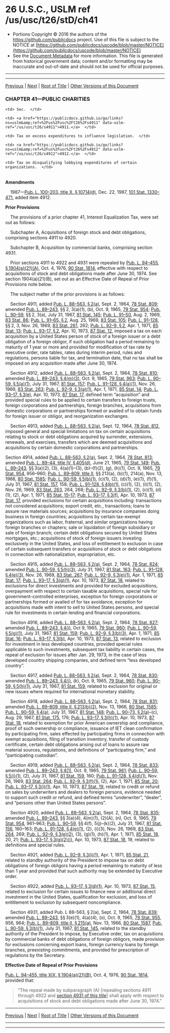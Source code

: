 ---
---

# 26 U.S.C., USLM ref /us/usc/t26/stD/ch41

* Portions Copyright © 2016 the authors of the https://github.com/publicdocs project.
  Use of this file is subject to the NOTICE at [https://github.com/publicdocs/uscode/blob/master/NOTICE](https://github.com/publicdocs/uscode/blob/master/NOTICE)
* See the [Document Metadata](././../../../../..//README.md) for more information.
  This file is generated from historical government data; content and/or formatting may be inaccurate and out-of-date and should not be used for official purposes.

----------
----------

[Previous](./../../../../..//us/usc/t26/stD/ch40/m__us_usc_t26_s4907.md) | [Next](./../../../../..//us/usc/t26/stD/ch41/m__us_usc_t26_s4911.md) | [Root of Title](./../../../../../) | [Other Versions of this Document](https://publicdocs.github.io/go/links?ns=uslm&ref=%2Fus%2Fusc%2Ft26%2FstD%2Fch41)

### CHAPTER 41—PUBLIC CHARITIES

<table>

  <tr>

    <td> Sec.  </td>

  </tr>

  <tr>

    <td> <a href="https://publicdocs.github.io/go/links?ns=uslm&amp;ref=%2Fus%2Fusc%2Ft26%2Fs4911" data-uslm-ref="/us/usc/t26/s4911">4911.</a>  </td>

    <td> Tax on excess expenditures to influence legislation.  </td>

  </tr>

  <tr>

    <td> <a href="https://publicdocs.github.io/go/links?ns=uslm&amp;ref=%2Fus%2Fusc%2Ft26%2Fs4912" data-uslm-ref="/us/usc/t26/s4912">4912.</a>  </td>

    <td> Tax on disqualifying lobbying expenditures of certain organizations.  </td>

  </tr>

</table>

 __Amendments__ 

    1987—[Pub. L. 100–203, title X, § 10714(d)][/us/pl/100/203/s10714/d], Dec. 22, 1987, [101 Stat. 1330–471][/us/stat/101/1330-471], added item 4912.

 __Prior Provisions__ 

    The provisions of a prior chapter 41, Interest Equalization Tax, were set out as follows:

    Subchapter A, Acquisitions of foreign stock and debt obligations, comprising sections 4911 to 4920.

    Subchapter B, Acquisition by commercial banks, comprising section 4931.

    Prior sections 4911 to 4922 and 4931 were repealed by [Pub. L. 94–455, § 1904(a)(21)(A)][/us/pl/94/455/s1904/a/21/A], Oct. 4, 1976, [90 Stat. 1814][/us/stat/90/1814], effective with respect to acquisitions of stock and debt obligations made after June 30, 1974. See section 1904(a)(21)(B), set out as an Effective Date of Repeal of Prior Provisions note below.

    The subject matter of the prior provisions is as follows:

    Section 4911, added [Pub. L. 88–563, § 2(a)][/us/pl/88/563/s2/a], Sept. 2, 1964, [78 Stat. 809][/us/stat/78/809]; amended [Pub. L. 89–243][/us/pl/89/243], §§ 2, 3(a)(1), (b), Oct. 9, 1965, [79 Stat. 954][/us/stat/79/954]; [Pub. L. 90–59][/us/pl/90/59], §§ 2, 3(a), July 31, 1967, [81 Stat. 145][/us/stat/81/145]; [Pub. L. 91–50][/us/pl/91/50], Aug. 2, 1969, [83 Stat. 86][/us/stat/83/86]; [Pub. L. 91–65, § 2][/us/pl/91/65/s2], Aug. 25, 1969, [83 Stat. 105][/us/stat/83/105]; [Pub. L. 91–128][/us/pl/91/128], §§ 2, 3, Nov. 26, 1969, [83 Stat. 261][/us/stat/83/261], 262; [Pub. L. 92–9, § 2][/us/pl/92/9/s2], Apr. 1, 1971, [85 Stat. 13][/us/stat/85/13]; [Pub. L. 93–17, § 2][/us/pl/93/17/s2], Apr. 10, 1973, [87 Stat. 12][/us/stat/87/12], imposed a tax on each acquisition by a United States person of stock of a foreign issuer or a debt obligation of a foreign obligor, if such obligation had a period remaining to maturity of 1 year or more and provided for modification of tax rate by executive order, rate tables, rates during interim period, rules and regulations, persons liable for tax, and termination date, that no tax shall be imposed on any acquisition made after June 30, 1974.

    Section 4912, added [Pub. L. 88–563, § 2(a)][/us/pl/88/563/s2/a], Sept. 2, 1964, [78 Stat. 810][/us/stat/78/810]; amended [Pub. L. 89–243, § 4(m)(3)][/us/pl/89/243/s4/m/3], Oct. 9, 1965, [79 Stat. 963][/us/stat/79/963]; [Pub. L. 90–59, § 5(a)(1)][/us/pl/90/59/s5/a/1], July 31, 1967, [81 Stat. 157][/us/stat/81/157]; [Pub. L. 91–128, § 4(a)(1)][/us/pl/91/128/s4/a/1], Nov. 26, 1969, [83 Stat. 263][/us/stat/83/263]; [Pub. L. 92–9, § 3(a)(1)][/us/pl/92/9/s3/a/1], Apr. 1, 1971, [85 Stat. 14][/us/stat/85/14]; [Pub. L. 93–17, § 3(e)][/us/pl/93/17/s3/e], Apr. 10, 1973, [87 Stat. 17][/us/stat/87/17], defined term “acquisition” and provided special rules to be applied to certain transfers to foreign trusts, foreign corporations and partnerships, foreign branches, acquisitions from domestic corporations or partnerships formed or availed of to obtain funds for foreign issuer or obligor, and reorganization exchanges.

    Section 4913, added [Pub. L. 88–563, § 2(a)][/us/pl/88/563/s2/a], Sept. 12, 1964, [78 Stat. 812][/us/stat/78/812], imposed general and special limitations on tax on certain acquisitions relating to stock or debt obligations acquired by surrender, extensions, renewals, and exercises, transfers which are deemed acquisitions and acquisitions by certain domestic corporations and partnerships.

Section 4914, added [Pub. L. 88–563, § 2(a)][/us/pl/88/563/s2/a], Sept. 2, 1964, [78 Stat. 813][/us/stat/78/813]; amended [Pub. L. 89–44, title IV, § 405(d)][/us/pl/89/44/s405/d], June 21, 1965, [79 Stat. 149][/us/stat/79/149]; [Pub. L. 89–243][/us/pl/89/243], §§ 3(a)(2), (3), 4(a)(1)–(3), (b)–(f)(2), (g), (h)(1), Oct. 9, 1965, [79 Stat. 954][/us/stat/79/954], 956–960; [Pub. L. 89–809, title II][/us/pl/89/809], §§ 213(a), (b)(1), 214(a), Nov. 13, 1966, [80 Stat. 1585][/us/stat/80/1585]; [Pub. L. 90–59, § 5(b)(1)][/us/pl/90/59/s5/b/1], (c)(1), (2), (d)(1), (e)(1), (f)(1), July 31, 1967, [81 Stat. 157][/us/stat/81/157], 158; [Pub. L. 91–128, § 4(b)(1)][/us/pl/91/128/s4/b/1], (c)(1), (2), (i)(1), (2), Nov. 26, 1969, [83 Stat. 263][/us/stat/83/263], 264, 268; [Pub. L. 92–9, § 3(b)(1)][/us/pl/92/9/s3/b/1], (2), (c)(1), (d)(1), (2), Apr. 1, 1971, [85 Stat. 15–17][/us/stat/85/15-17]; [Pub. L. 93–17, § 3(f)][/us/pl/93/17/s3/f], Apr. 10, 1973, [87 Stat. 17][/us/stat/87/17], provided exclusions for certain acquisitions including: transactions not considered acquisitions; export credit, etc., transactions; loans to assure raw materials sources; acquisitions by insurance companies doing business in foreign countries; acquisitions by certain tax-exempt organizations such as labor, fraternal, and similar organizations having foreign branches or chapters; sale or liquidation of foreign subsidiary or sale of foreign branch; certain debt obligations secured by United States mortgages, etc.; acquisitions of stock of foreign issuers investing exclusively in the United States, and loss of entitlement to exclusion in case of certain subsequent transfers or acquisitions of stock or debt obligations in connection with nationalization, expropriation, etc.

    Section 4915, added [Pub. L. 88–563, § 2(a)][/us/pl/88/563/s2/a], Sept. 2, 1964, [78 Stat. 824][/us/stat/78/824]; amended [Pub. L. 90–59, § 5(h)(3)][/us/pl/90/59/s5/h/3], July 31, 1967, [81 Stat. 163][/us/stat/81/163]; [Pub. L. 91–128, § 4(e)(3)][/us/pl/91/128/s4/e/3], Nov. 26, 1969, [83 Stat. 267][/us/stat/83/267]; [Pub. L. 92–9, § 3(e)(1)][/us/pl/92/9/s3/e/1], Apr. 1, 1971, [85 Stat. 17][/us/stat/85/17]; [Pub. L. 93–17, § 3(g)(1)][/us/pl/93/17/s3/g/1], Apr. 10, 1973, [87 Stat. 18][/us/stat/87/18], related to exclusions for direct investments and provided for excluded acquisitions, overpayment with respect to certain taxable acquisitions, special rule for government-controlled enterprises, exception for foreign corporations or partnerships formed or availed of for tax avoidance, exception for acquisitions made with intent to sell to United States persons, and special rule for investments in certain lending and financial corporations.

    Section 4916, added [Pub. L. 88–563, § 2(a)][/us/pl/88/563/s2/a], Sept. 2, 1964, [78 Stat. 827][/us/stat/78/827]; amended [Pub. L. 89–243, § 4(i)][/us/pl/89/243/s4/i], Oct 9, 1965, [79 Stat. 960][/us/stat/79/960]; [Pub. L. 90–59, § 5(g)(1)][/us/pl/90/59/s5/g/1], July 31, 1967, [81 Stat. 159][/us/stat/81/159]; [Pub. L. 92–9, § 3(b)(3)][/us/pl/92/9/s3/b/3], Apr. 1, 1971, [85 Stat. 16][/us/stat/85/16]; [Pub. L. 93–17, § 3(b)][/us/pl/93/17/s3/b], Apr. 10, 1973, [87 Stat. 13][/us/stat/87/13], related to exclusion for investment in less developed countries, provided special rules applicable to such investments, subsequent tax liability in certain cases, the repeal of exclusion for issues after Jan. 29, 1973, in the case of less developed country shipping companies, and defined term “less developed country”.

    Section 4917, added [Pub. L. 88–563, § 2(a)][/us/pl/88/563/s2/a], Sept. 2, 1964, [78 Stat. 830][/us/stat/78/830]; amended [Pub. L. 89–243, § 4(j)][/us/pl/89/243/s4/j], (k), Oct. 9, 1965, [79 Stat. 960][/us/stat/79/960]; [Pub. L. 90–59, § 5(h)(1)][/us/pl/90/59/s5/h/1], July 31, 1967, [81 Stat. 159][/us/stat/81/159], related to exclusion for original or new issues where required for international monetary stability.

    Section 4918, added [Pub. L. 88–563, § 2(a)][/us/pl/88/563/s2/a], Sept. 2, 1964, [78 Stat. 831][/us/stat/78/831]; amended [Pub. L. 89–809, title II, § 213(b)(2)][/us/pl/89/809/s213/b/2], Nov. 13, 1966, [80 Stat. 1585][/us/stat/80/1585]; [Pub. L. 90–59, § 4(a)][/us/pl/90/59/s4/a], July 31, 1967, [81 Stat. 148][/us/stat/81/148]; [Pub. L. 90–73, § 2(a)][/us/pl/90/73/s2/a]–(c), Aug. 29, 1967, [81 Stat. 175][/us/stat/81/175], 176; [Pub. L. 93–17, § 3(h)(1)][/us/pl/93/17/s3/h/1], Apr. 10, 1973, [87 Stat. 18][/us/stat/87/18], related to exemption for prior American ownership and compliance, proof of such ownership or compliance, issuance of IET clean confirmation by participating firm, sales effected by participating firms in connection with exempt acquisitions, filing of transition inventory, transfer of custody certificate, certain debt obligations arising out of loans to assure raw material sources, regulations, and definitions of “participating firm,” and “participating custodian”.

    Section 4919, added [Pub. L. 88–563, § 2(a)][/us/pl/88/563/s2/a], Sept. 2, 1964, [78 Stat. 833][/us/stat/78/833]; amended [Pub. L. 89–243, § 4(1)][/us/pl/89/243/s4/1], Oct. 9, 1965, [79 Stat. 961][/us/stat/79/961]; [Pub. L. 90–59, § 5(i)(1)][/us/pl/90/59/s5/i/1], (2), July 31, 1967, [81 Stat. 159][/us/stat/81/159], 160; [Pub. L. 91–128, § 4(d)(1)][/us/pl/91/128/s4/d/1], Nov. 26, 1969, [83 Stat. 264][/us/stat/83/264]; [Pub. L. 92–9, § 3(f)(1)][/us/pl/92/9/s3/f/1], (2), Apr. 1, 1971, [85 Stat. 20][/us/stat/85/20]; [Pub. L. 93–17, § 3(i)(1)][/us/pl/93/17/s3/i/1], Apr. 10, 1973, [87 Stat. 19][/us/stat/87/19], related to credit or refund on sales by underwriters and dealers to foreign persons, evidence needed to support such credit or refund, and defined terms “underwriter”, “dealer”, and “persons other than United States persons”.

    Section 4920, added [Pub. L. 88–563, § 2(a)][/us/pl/88/563/s2/a], Sept. 2, 1964, [78 Stat. 835][/us/stat/78/835]; amended [Pub. L. 89–243][/us/pl/89/243], §§ 3(a)(4), 4(m)(1), (2)(A), (n), Oct. 9, 1965, [79 Stat. 954][/us/stat/79/954], 961–963; [Pub. L. 90–59][/us/pl/90/59], §§ 4(f), 5(j)–(k)(2), July 31, 1967, [81 Stat. 156][/us/stat/81/156], 160–163; [Pub. L. 91–128, § 4(e)(1)][/us/pl/91/128/s4/e/1], (2), (i)(3), Nov. 26, 1969, [83 Stat. 264][/us/stat/83/264], 269; [Pub. L. 92–9, § 3(e)(2)][/us/pl/92/9/s3/e/2], (3), (g)(1), (h)(1), Apr. 1, 1971, [85 Stat. 18][/us/stat/85/18], 20, 21; [Pub. L. 93–17, § 3(g)(2)(j)][/us/pl/93/17/s3/g/2/j], Apr. 10, 1973, [87 Stat. 18][/us/stat/87/18], 19, related to definitions and special rules.

    Section 4921, added [Pub. L. 92–9, § 3(i)(1)][/us/pl/92/9/s3/i/1], Apr. 1, 1971, [85 Stat. 21][/us/stat/85/21], related to standby authority of the President to impose tax on debt obligations of foreign obligors having a period remaining to maturity of less than 1 year and provided that such authority may be extended by Executive order.

    Section 4922, added [Pub. L. 93–17, § 3(d)(1)][/us/pl/93/17/s3/d/1], Apr. 10, 1973, [87 Stat. 15][/us/stat/87/15], related to exclusion for certain issues to finance new or additional direct investment in the United States, qualification for exclusion, and loss of entitlement to exclusion by subsequent noncompliance.

    Section 4931, added Pub. L 88–563, § 2(a), Sept. 2, 1964, [78 Stat. 839][/us/stat/78/839]; amended [Pub. L. 89–243][/us/pl/89/243], §§ 3(e)(1), 4(a)(4), (o), Oct. 9, 1965, [79 Stat. 955][/us/stat/79/955], 956, 964; [Pub. L. 89–809, title II, § 215(a)][/us/pl/89/809/s215/a], Nov. 13, 1966, [80 Stat. 1587][/us/stat/80/1587], [Pub. L. 90–59, § 3(b)(1)][/us/pl/90/59/s3/b/1], July 31, 1967, [81 Stat. 145][/us/stat/81/145], related to the standby authority of the President to impose, by Executive order, tax on acquisitions by commercial banks of debt obligations of foreign obligors, made provision for exclusions concerning export loans, foreign currency loans by foreign branches, preexisting commitments, and provided for prescription of regulations by the Secretary.

 __Effective Date of Repeal of Prior Provisions__ 

[Pub. L. 94–455, title XIX, § 1904(a)(21)(B)][/us/pl/94/455/s1904/a/21/B], Oct. 4, 1976, [90 Stat. 1814][/us/stat/90/1814], provided that: 

> “The repeal made by subparagraph (A) \[repealing sections 4911 through 4922 and [section 4931 of this title][/us/usc/t26/s4931]\] shall apply with respect to acquisitions of stock and debt obligations made after June 30, 1974.”

----------

[Previous](./../../../../..//us/usc/t26/stD/ch40/m__us_usc_t26_s4907.md) | [Next](./../../../../..//us/usc/t26/stD/ch41/m__us_usc_t26_s4911.md) | [Root of Title](./../../../../../) | [Other Versions of this Document](https://publicdocs.github.io/go/links?ns=uslm&ref=%2Fus%2Fusc%2Ft26%2FstD%2Fch41)

----------
----------

[/us/pl/100/203/s10714/d]: https://publicdocs.github.io/go/links?ns=uslm&ref=%2Fus%2Fpl%2F100%2F203%2Fs10714%2Fd
[/us/stat/101/1330-471]: https://publicdocs.github.io/go/links?ns=uslm&ref=%2Fus%2Fstat%2F101%2F1330-471
[/us/pl/94/455/s1904/a/21/A]: https://publicdocs.github.io/go/links?ns=uslm&ref=%2Fus%2Fpl%2F94%2F455%2Fs1904%2Fa%2F21%2FA
[/us/stat/90/1814]: https://publicdocs.github.io/go/links?ns=uslm&ref=%2Fus%2Fstat%2F90%2F1814
[/us/pl/88/563/s2/a]: https://publicdocs.github.io/go/links?ns=uslm&ref=%2Fus%2Fpl%2F88%2F563%2Fs2%2Fa
[/us/stat/78/809]: https://publicdocs.github.io/go/links?ns=uslm&ref=%2Fus%2Fstat%2F78%2F809
[/us/pl/89/243]: https://publicdocs.github.io/go/links?ns=uslm&ref=%2Fus%2Fpl%2F89%2F243
[/us/stat/79/954]: https://publicdocs.github.io/go/links?ns=uslm&ref=%2Fus%2Fstat%2F79%2F954
[/us/pl/90/59]: https://publicdocs.github.io/go/links?ns=uslm&ref=%2Fus%2Fpl%2F90%2F59
[/us/stat/81/145]: https://publicdocs.github.io/go/links?ns=uslm&ref=%2Fus%2Fstat%2F81%2F145
[/us/pl/91/50]: https://publicdocs.github.io/go/links?ns=uslm&ref=%2Fus%2Fpl%2F91%2F50
[/us/stat/83/86]: https://publicdocs.github.io/go/links?ns=uslm&ref=%2Fus%2Fstat%2F83%2F86
[/us/pl/91/65/s2]: https://publicdocs.github.io/go/links?ns=uslm&ref=%2Fus%2Fpl%2F91%2F65%2Fs2
[/us/stat/83/105]: https://publicdocs.github.io/go/links?ns=uslm&ref=%2Fus%2Fstat%2F83%2F105
[/us/pl/91/128]: https://publicdocs.github.io/go/links?ns=uslm&ref=%2Fus%2Fpl%2F91%2F128
[/us/stat/83/261]: https://publicdocs.github.io/go/links?ns=uslm&ref=%2Fus%2Fstat%2F83%2F261
[/us/pl/92/9/s2]: https://publicdocs.github.io/go/links?ns=uslm&ref=%2Fus%2Fpl%2F92%2F9%2Fs2
[/us/stat/85/13]: https://publicdocs.github.io/go/links?ns=uslm&ref=%2Fus%2Fstat%2F85%2F13
[/us/pl/93/17/s2]: https://publicdocs.github.io/go/links?ns=uslm&ref=%2Fus%2Fpl%2F93%2F17%2Fs2
[/us/stat/87/12]: https://publicdocs.github.io/go/links?ns=uslm&ref=%2Fus%2Fstat%2F87%2F12
[/us/pl/88/563/s2/a]: https://publicdocs.github.io/go/links?ns=uslm&ref=%2Fus%2Fpl%2F88%2F563%2Fs2%2Fa
[/us/stat/78/810]: https://publicdocs.github.io/go/links?ns=uslm&ref=%2Fus%2Fstat%2F78%2F810
[/us/pl/89/243/s4/m/3]: https://publicdocs.github.io/go/links?ns=uslm&ref=%2Fus%2Fpl%2F89%2F243%2Fs4%2Fm%2F3
[/us/stat/79/963]: https://publicdocs.github.io/go/links?ns=uslm&ref=%2Fus%2Fstat%2F79%2F963
[/us/pl/90/59/s5/a/1]: https://publicdocs.github.io/go/links?ns=uslm&ref=%2Fus%2Fpl%2F90%2F59%2Fs5%2Fa%2F1
[/us/stat/81/157]: https://publicdocs.github.io/go/links?ns=uslm&ref=%2Fus%2Fstat%2F81%2F157
[/us/pl/91/128/s4/a/1]: https://publicdocs.github.io/go/links?ns=uslm&ref=%2Fus%2Fpl%2F91%2F128%2Fs4%2Fa%2F1
[/us/stat/83/263]: https://publicdocs.github.io/go/links?ns=uslm&ref=%2Fus%2Fstat%2F83%2F263
[/us/pl/92/9/s3/a/1]: https://publicdocs.github.io/go/links?ns=uslm&ref=%2Fus%2Fpl%2F92%2F9%2Fs3%2Fa%2F1
[/us/stat/85/14]: https://publicdocs.github.io/go/links?ns=uslm&ref=%2Fus%2Fstat%2F85%2F14
[/us/pl/93/17/s3/e]: https://publicdocs.github.io/go/links?ns=uslm&ref=%2Fus%2Fpl%2F93%2F17%2Fs3%2Fe
[/us/stat/87/17]: https://publicdocs.github.io/go/links?ns=uslm&ref=%2Fus%2Fstat%2F87%2F17
[/us/pl/88/563/s2/a]: https://publicdocs.github.io/go/links?ns=uslm&ref=%2Fus%2Fpl%2F88%2F563%2Fs2%2Fa
[/us/stat/78/812]: https://publicdocs.github.io/go/links?ns=uslm&ref=%2Fus%2Fstat%2F78%2F812
[/us/pl/88/563/s2/a]: https://publicdocs.github.io/go/links?ns=uslm&ref=%2Fus%2Fpl%2F88%2F563%2Fs2%2Fa
[/us/stat/78/813]: https://publicdocs.github.io/go/links?ns=uslm&ref=%2Fus%2Fstat%2F78%2F813
[/us/pl/89/44/s405/d]: https://publicdocs.github.io/go/links?ns=uslm&ref=%2Fus%2Fpl%2F89%2F44%2Fs405%2Fd
[/us/stat/79/149]: https://publicdocs.github.io/go/links?ns=uslm&ref=%2Fus%2Fstat%2F79%2F149
[/us/pl/89/243]: https://publicdocs.github.io/go/links?ns=uslm&ref=%2Fus%2Fpl%2F89%2F243
[/us/stat/79/954]: https://publicdocs.github.io/go/links?ns=uslm&ref=%2Fus%2Fstat%2F79%2F954
[/us/pl/89/809]: https://publicdocs.github.io/go/links?ns=uslm&ref=%2Fus%2Fpl%2F89%2F809
[/us/stat/80/1585]: https://publicdocs.github.io/go/links?ns=uslm&ref=%2Fus%2Fstat%2F80%2F1585
[/us/pl/90/59/s5/b/1]: https://publicdocs.github.io/go/links?ns=uslm&ref=%2Fus%2Fpl%2F90%2F59%2Fs5%2Fb%2F1
[/us/stat/81/157]: https://publicdocs.github.io/go/links?ns=uslm&ref=%2Fus%2Fstat%2F81%2F157
[/us/pl/91/128/s4/b/1]: https://publicdocs.github.io/go/links?ns=uslm&ref=%2Fus%2Fpl%2F91%2F128%2Fs4%2Fb%2F1
[/us/stat/83/263]: https://publicdocs.github.io/go/links?ns=uslm&ref=%2Fus%2Fstat%2F83%2F263
[/us/pl/92/9/s3/b/1]: https://publicdocs.github.io/go/links?ns=uslm&ref=%2Fus%2Fpl%2F92%2F9%2Fs3%2Fb%2F1
[/us/stat/85/15-17]: https://publicdocs.github.io/go/links?ns=uslm&ref=%2Fus%2Fstat%2F85%2F15-17
[/us/pl/93/17/s3/f]: https://publicdocs.github.io/go/links?ns=uslm&ref=%2Fus%2Fpl%2F93%2F17%2Fs3%2Ff
[/us/stat/87/17]: https://publicdocs.github.io/go/links?ns=uslm&ref=%2Fus%2Fstat%2F87%2F17
[/us/pl/88/563/s2/a]: https://publicdocs.github.io/go/links?ns=uslm&ref=%2Fus%2Fpl%2F88%2F563%2Fs2%2Fa
[/us/stat/78/824]: https://publicdocs.github.io/go/links?ns=uslm&ref=%2Fus%2Fstat%2F78%2F824
[/us/pl/90/59/s5/h/3]: https://publicdocs.github.io/go/links?ns=uslm&ref=%2Fus%2Fpl%2F90%2F59%2Fs5%2Fh%2F3
[/us/stat/81/163]: https://publicdocs.github.io/go/links?ns=uslm&ref=%2Fus%2Fstat%2F81%2F163
[/us/pl/91/128/s4/e/3]: https://publicdocs.github.io/go/links?ns=uslm&ref=%2Fus%2Fpl%2F91%2F128%2Fs4%2Fe%2F3
[/us/stat/83/267]: https://publicdocs.github.io/go/links?ns=uslm&ref=%2Fus%2Fstat%2F83%2F267
[/us/pl/92/9/s3/e/1]: https://publicdocs.github.io/go/links?ns=uslm&ref=%2Fus%2Fpl%2F92%2F9%2Fs3%2Fe%2F1
[/us/stat/85/17]: https://publicdocs.github.io/go/links?ns=uslm&ref=%2Fus%2Fstat%2F85%2F17
[/us/pl/93/17/s3/g/1]: https://publicdocs.github.io/go/links?ns=uslm&ref=%2Fus%2Fpl%2F93%2F17%2Fs3%2Fg%2F1
[/us/stat/87/18]: https://publicdocs.github.io/go/links?ns=uslm&ref=%2Fus%2Fstat%2F87%2F18
[/us/pl/88/563/s2/a]: https://publicdocs.github.io/go/links?ns=uslm&ref=%2Fus%2Fpl%2F88%2F563%2Fs2%2Fa
[/us/stat/78/827]: https://publicdocs.github.io/go/links?ns=uslm&ref=%2Fus%2Fstat%2F78%2F827
[/us/pl/89/243/s4/i]: https://publicdocs.github.io/go/links?ns=uslm&ref=%2Fus%2Fpl%2F89%2F243%2Fs4%2Fi
[/us/stat/79/960]: https://publicdocs.github.io/go/links?ns=uslm&ref=%2Fus%2Fstat%2F79%2F960
[/us/pl/90/59/s5/g/1]: https://publicdocs.github.io/go/links?ns=uslm&ref=%2Fus%2Fpl%2F90%2F59%2Fs5%2Fg%2F1
[/us/stat/81/159]: https://publicdocs.github.io/go/links?ns=uslm&ref=%2Fus%2Fstat%2F81%2F159
[/us/pl/92/9/s3/b/3]: https://publicdocs.github.io/go/links?ns=uslm&ref=%2Fus%2Fpl%2F92%2F9%2Fs3%2Fb%2F3
[/us/stat/85/16]: https://publicdocs.github.io/go/links?ns=uslm&ref=%2Fus%2Fstat%2F85%2F16
[/us/pl/93/17/s3/b]: https://publicdocs.github.io/go/links?ns=uslm&ref=%2Fus%2Fpl%2F93%2F17%2Fs3%2Fb
[/us/stat/87/13]: https://publicdocs.github.io/go/links?ns=uslm&ref=%2Fus%2Fstat%2F87%2F13
[/us/pl/88/563/s2/a]: https://publicdocs.github.io/go/links?ns=uslm&ref=%2Fus%2Fpl%2F88%2F563%2Fs2%2Fa
[/us/stat/78/830]: https://publicdocs.github.io/go/links?ns=uslm&ref=%2Fus%2Fstat%2F78%2F830
[/us/pl/89/243/s4/j]: https://publicdocs.github.io/go/links?ns=uslm&ref=%2Fus%2Fpl%2F89%2F243%2Fs4%2Fj
[/us/stat/79/960]: https://publicdocs.github.io/go/links?ns=uslm&ref=%2Fus%2Fstat%2F79%2F960
[/us/pl/90/59/s5/h/1]: https://publicdocs.github.io/go/links?ns=uslm&ref=%2Fus%2Fpl%2F90%2F59%2Fs5%2Fh%2F1
[/us/stat/81/159]: https://publicdocs.github.io/go/links?ns=uslm&ref=%2Fus%2Fstat%2F81%2F159
[/us/pl/88/563/s2/a]: https://publicdocs.github.io/go/links?ns=uslm&ref=%2Fus%2Fpl%2F88%2F563%2Fs2%2Fa
[/us/stat/78/831]: https://publicdocs.github.io/go/links?ns=uslm&ref=%2Fus%2Fstat%2F78%2F831
[/us/pl/89/809/s213/b/2]: https://publicdocs.github.io/go/links?ns=uslm&ref=%2Fus%2Fpl%2F89%2F809%2Fs213%2Fb%2F2
[/us/stat/80/1585]: https://publicdocs.github.io/go/links?ns=uslm&ref=%2Fus%2Fstat%2F80%2F1585
[/us/pl/90/59/s4/a]: https://publicdocs.github.io/go/links?ns=uslm&ref=%2Fus%2Fpl%2F90%2F59%2Fs4%2Fa
[/us/stat/81/148]: https://publicdocs.github.io/go/links?ns=uslm&ref=%2Fus%2Fstat%2F81%2F148
[/us/pl/90/73/s2/a]: https://publicdocs.github.io/go/links?ns=uslm&ref=%2Fus%2Fpl%2F90%2F73%2Fs2%2Fa
[/us/stat/81/175]: https://publicdocs.github.io/go/links?ns=uslm&ref=%2Fus%2Fstat%2F81%2F175
[/us/pl/93/17/s3/h/1]: https://publicdocs.github.io/go/links?ns=uslm&ref=%2Fus%2Fpl%2F93%2F17%2Fs3%2Fh%2F1
[/us/stat/87/18]: https://publicdocs.github.io/go/links?ns=uslm&ref=%2Fus%2Fstat%2F87%2F18
[/us/pl/88/563/s2/a]: https://publicdocs.github.io/go/links?ns=uslm&ref=%2Fus%2Fpl%2F88%2F563%2Fs2%2Fa
[/us/stat/78/833]: https://publicdocs.github.io/go/links?ns=uslm&ref=%2Fus%2Fstat%2F78%2F833
[/us/pl/89/243/s4/1]: https://publicdocs.github.io/go/links?ns=uslm&ref=%2Fus%2Fpl%2F89%2F243%2Fs4%2F1
[/us/stat/79/961]: https://publicdocs.github.io/go/links?ns=uslm&ref=%2Fus%2Fstat%2F79%2F961
[/us/pl/90/59/s5/i/1]: https://publicdocs.github.io/go/links?ns=uslm&ref=%2Fus%2Fpl%2F90%2F59%2Fs5%2Fi%2F1
[/us/stat/81/159]: https://publicdocs.github.io/go/links?ns=uslm&ref=%2Fus%2Fstat%2F81%2F159
[/us/pl/91/128/s4/d/1]: https://publicdocs.github.io/go/links?ns=uslm&ref=%2Fus%2Fpl%2F91%2F128%2Fs4%2Fd%2F1
[/us/stat/83/264]: https://publicdocs.github.io/go/links?ns=uslm&ref=%2Fus%2Fstat%2F83%2F264
[/us/pl/92/9/s3/f/1]: https://publicdocs.github.io/go/links?ns=uslm&ref=%2Fus%2Fpl%2F92%2F9%2Fs3%2Ff%2F1
[/us/stat/85/20]: https://publicdocs.github.io/go/links?ns=uslm&ref=%2Fus%2Fstat%2F85%2F20
[/us/pl/93/17/s3/i/1]: https://publicdocs.github.io/go/links?ns=uslm&ref=%2Fus%2Fpl%2F93%2F17%2Fs3%2Fi%2F1
[/us/stat/87/19]: https://publicdocs.github.io/go/links?ns=uslm&ref=%2Fus%2Fstat%2F87%2F19
[/us/pl/88/563/s2/a]: https://publicdocs.github.io/go/links?ns=uslm&ref=%2Fus%2Fpl%2F88%2F563%2Fs2%2Fa
[/us/stat/78/835]: https://publicdocs.github.io/go/links?ns=uslm&ref=%2Fus%2Fstat%2F78%2F835
[/us/pl/89/243]: https://publicdocs.github.io/go/links?ns=uslm&ref=%2Fus%2Fpl%2F89%2F243
[/us/stat/79/954]: https://publicdocs.github.io/go/links?ns=uslm&ref=%2Fus%2Fstat%2F79%2F954
[/us/pl/90/59]: https://publicdocs.github.io/go/links?ns=uslm&ref=%2Fus%2Fpl%2F90%2F59
[/us/stat/81/156]: https://publicdocs.github.io/go/links?ns=uslm&ref=%2Fus%2Fstat%2F81%2F156
[/us/pl/91/128/s4/e/1]: https://publicdocs.github.io/go/links?ns=uslm&ref=%2Fus%2Fpl%2F91%2F128%2Fs4%2Fe%2F1
[/us/stat/83/264]: https://publicdocs.github.io/go/links?ns=uslm&ref=%2Fus%2Fstat%2F83%2F264
[/us/pl/92/9/s3/e/2]: https://publicdocs.github.io/go/links?ns=uslm&ref=%2Fus%2Fpl%2F92%2F9%2Fs3%2Fe%2F2
[/us/stat/85/18]: https://publicdocs.github.io/go/links?ns=uslm&ref=%2Fus%2Fstat%2F85%2F18
[/us/pl/93/17/s3/g/2/j]: https://publicdocs.github.io/go/links?ns=uslm&ref=%2Fus%2Fpl%2F93%2F17%2Fs3%2Fg%2F2%2Fj
[/us/stat/87/18]: https://publicdocs.github.io/go/links?ns=uslm&ref=%2Fus%2Fstat%2F87%2F18
[/us/pl/92/9/s3/i/1]: https://publicdocs.github.io/go/links?ns=uslm&ref=%2Fus%2Fpl%2F92%2F9%2Fs3%2Fi%2F1
[/us/stat/85/21]: https://publicdocs.github.io/go/links?ns=uslm&ref=%2Fus%2Fstat%2F85%2F21
[/us/pl/93/17/s3/d/1]: https://publicdocs.github.io/go/links?ns=uslm&ref=%2Fus%2Fpl%2F93%2F17%2Fs3%2Fd%2F1
[/us/stat/87/15]: https://publicdocs.github.io/go/links?ns=uslm&ref=%2Fus%2Fstat%2F87%2F15
[/us/stat/78/839]: https://publicdocs.github.io/go/links?ns=uslm&ref=%2Fus%2Fstat%2F78%2F839
[/us/pl/89/243]: https://publicdocs.github.io/go/links?ns=uslm&ref=%2Fus%2Fpl%2F89%2F243
[/us/stat/79/955]: https://publicdocs.github.io/go/links?ns=uslm&ref=%2Fus%2Fstat%2F79%2F955
[/us/pl/89/809/s215/a]: https://publicdocs.github.io/go/links?ns=uslm&ref=%2Fus%2Fpl%2F89%2F809%2Fs215%2Fa
[/us/stat/80/1587]: https://publicdocs.github.io/go/links?ns=uslm&ref=%2Fus%2Fstat%2F80%2F1587
[/us/pl/90/59/s3/b/1]: https://publicdocs.github.io/go/links?ns=uslm&ref=%2Fus%2Fpl%2F90%2F59%2Fs3%2Fb%2F1
[/us/stat/81/145]: https://publicdocs.github.io/go/links?ns=uslm&ref=%2Fus%2Fstat%2F81%2F145
[/us/pl/94/455/s1904/a/21/B]: https://publicdocs.github.io/go/links?ns=uslm&ref=%2Fus%2Fpl%2F94%2F455%2Fs1904%2Fa%2F21%2FB
[/us/stat/90/1814]: https://publicdocs.github.io/go/links?ns=uslm&ref=%2Fus%2Fstat%2F90%2F1814
[/us/usc/t26/s4931]: https://publicdocs.github.io/go/links?ns=uslm&ref=%2Fus%2Fusc%2Ft26%2Fs4931


